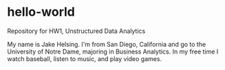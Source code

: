 # hello-world
Repository for HW1, Unstructured Data Analytics


My name is Jake Helsing. I'm from San Diego, California and go to the University of Notre Dame, majoring in Business Analytics. In my free time I watch baseball, listen to music, and play video games.
